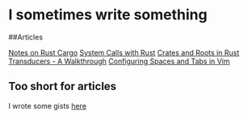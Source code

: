 # I sometimes write something

##Articles

[Notes on Rust Cargo](articles/cargonotes.html)
[System Calls with Rust](articles/syscallsrust.html)
[Crates and Roots in Rust](articles/crates-and-roots.html)
[Transducers - A Walkthrough](articles/transducer.html)
[Configuring Spaces and Tabs in Vim](artices/spacesandtabs.html)


## Too short for articles

I wrote some gists [here](https://gist.github.com/GoWind)
